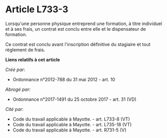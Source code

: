 # Article L733-3

Lorsqu'une personne physique entreprend une formation, à titre individuel et à ses frais, un contrat est conclu entre elle et
le dispensateur de formation.

Ce contrat est conclu avant l'inscription définitive du stagiaire et tout règlement de frais.

**Liens relatifs à cet article**

_Créé par_:

  - Ordonnance n°2012-788 du 31 mai 2012 - art. 10

_Abrogé par_:

  - Ordonnance n°2017-1491 du 25 octobre 2017 - art. 31 (VD)

_Cité par_:

  - Code du travail applicable à Mayotte. - art. L733-8 (VT)
  - Code du travail applicable à Mayotte. - art. L735-18 (VT)
  - Code du travail applicable à Mayotte. - art. R731-5 (V)
